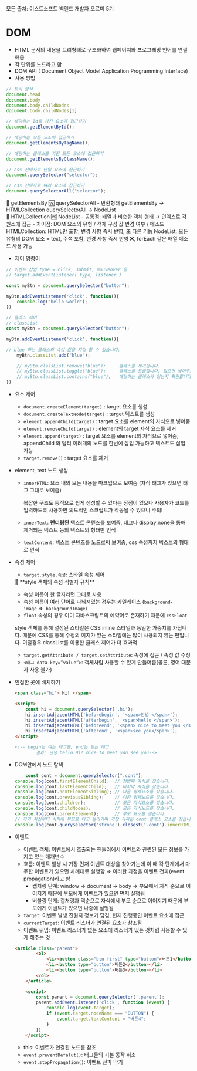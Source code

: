 모든 출처: 이스트소프트 백엔드 개발자 오르미 5기


# DOM

- HTML 문서의 내용을 트리형태로 구조화하여 웹페이지와 프로그래밍 언어를 연결해줌
- 각 단위를 노드라고 함
- DOM API ( Document Object Model Application Programming Interface)
- 사용 방법

```jsx
// 트리 탐색
document.head
document.body
document.body.childNodes
document.body.childNodes[1]

// 해당하는 Id를 가진 요소에 접근하기
document.getElementById();

// 해당하는 모든 요소에 접근하기
document.getElementsByTagName();

// 해당하는 클래스를 가진 모든 요소에 접근하기
document.getElementsByClassName();

// css 선택자로 단일 요소에 접근하기
document.querySelector("selector");

// css 선택자로 여러 요소에 접근하기
document.querySelectorAll("selector");
```

<aside>
🤔 getElementsBy 🆚 querySelectorAll
- 반환형태
getElementsBy → HTMLCollection
querySelectorAll → NodeList

</aside>

<aside>
🤔 HTMLCollection 🆚 NodeList
- 공통점: 배열과 비슷한 객체 형태 → 인덱스로 각 원소에 접근
- 차이점: DOM 요소의 유형 / 객체 구성 값 변경 여부 / 메소드
HTMLCollection: HTML만 포함, 변경 사항 즉시 반영, 또 다른 기능
NodeList: 모든 유형의 DOM 요소 = text, 주석 포함, 변경 사항 즉시 반영 ❌, forEach 같은 배열 메소드 사용 가능

</aside>

- 제어 명령어

```jsx
// 이벤트 삽입 type = click, submit, mouveover 등
// target.addEventListener( type, listener )

const myBtn = document.querySelector("button");

myBtn.addEventListener('click', function(){
	console.log("hello world");
})

// 클래스 제어
// classList
const myBtn = document.querySelector("button");

myBtn.addEventListener('click', function(){

// blue 라는 클래스의 속성 값을 지정 할 수 있습니다.
	myBtn.classList.add("blue");

	// myBtn.classList.remove("blue");     클래스를 제거합니다.
	// myBtn.classList.toggle("blue");     클래스를 토글합니다. 없으면 넣어주고, 있으면 제거합니다.
	// myBtn.classList.contains("blue");   해당하는 클래스가 있는지 확인합니다.
})
```

- 요소 제어
    - `document.createElement(target)` : target 요소를 생성
    - `document.createTextNode(target)` : target 텍스트를 생성
    - `element.appendChild(target)` : target 요소를 element의 자식으로 넣어줌
    - `element.removeChild(target)` : element의 target 자식 요소를 제거
    - `element.append(target)` : target 요소를 element의 자식으로 넣어줌,  appendChild 와 달리 여러개의 노드를 한번에 삽입 가능하고 텍스트도 삽입 가능
    - `target.remove()` : target 요소를 제거
- element, text 노드 생성
    - `innerHTML`: 요소 내의 모든 내용을 마크업으로 보여줌 (자식 태그가 있으면 태그 그대로 보여줌)

      복잡한 구조도 동적으로 쉽게 생성할 수 있다는 장점이 있으나 사용자가 코드를 입력하도록 사용하면 의도적인 스크립트가 작동될 수 있으니 주의!

    - `innerText`: **렌더링된** 텍스트 콘텐츠를 보여줌, 태그나 display:none을 통해 제거되는 텍스트 등의 텍스트의 형태만 인식
    - `textContent`: 텍스트 콘텐츠를 노드로써 보여줌, css 속성까지 텍스트의 형태로 인식
- 속성 제어
    - `target.style.속성`: 스타일 속성 제어

    <aside>
    🤔 **style 객체의 속성 식별자 규칙**

    - 속성 이름이 한 글자라면 그대로 사용
    - 속성 이름이 여러 단어로 나눠져있는 경우는 카멜케이스 (`background-image` ⇒  `backgroundImage`)
    - `float` 속성의 경우 이미 자바스크립트의 예약어로 존재하기 때문에 `cssFloat`

  style 객체를 통해 설정된 스타일은 CSS inline 스타일과 동일한 가중치를 가집니다. 때문에 CSS를 통해 수정의 여지가 있는 스타일에는 많이 사용되지 않는 편입니다. 이럴경우 classList를 이용한 클래스 제어가 더 효과적

    </aside>

    - `target.getAttribute / target.setAttribute`: 속성에 접근 / 속성 값 수정
    - `<태그 data-key=”value”>`: 객체처럼 사용할 수 있게 만들어줌(콜론, 영어 대문자 사용 불가)
- 인접한 곳에 배치하기

    ```html
    <span class="hi"> Hi! </span>
    
    <script>
    	const hi = document.querySelector('.hi');
    	hi.insertAdjacentHTML('beforebegin', '<span>안녕 </span>');
    	hi.insertAdjacentHTML('afterbegin', '<span>hello </span>');
    	hi.insertAdjacentHTML('beforeend', '<span> nice to meet you </span>');
    	hi.insertAdjacentHTML('afterend', '<span>see you</span>');
    </script>
    
    <!-- begin는 여는 태그를, end는 닫는 태그 
    		결과: 안녕 hello Hi! nice to meet you see you-->
    ```

- DOM안에서 노드 탐색

    ```jsx
    	const cont = document.querySelector(".cont");
    console.log(cont.firstElementChild);  // 첫번째 자식을 찾습니다.
    console.log(cont.lastElementChild);   // 마지막 자식을 찾습니다.
    console.log(cont.nextElementSibling); // 다음 형제요소를 찾습니다.
    console.log(cont.previousSibling);    // 이전 형제노드를 찾습니다.
    console.log(cont.children);           // 모든 자식요소를 찾습니다.
    console.log(cont.childNodes);         // 모든 자식노드를 찾습니다.
    console.log(cont.parentElement);      // 부모 요소를 찾습니다.
    // 자기 자신부터 시작해 부모로 타고 올라가며 가장 가까운 cont 클래스 요소를 찾습니다. 단, 형제요소는 찾지 않습니다.
    console.log(cont.querySelector('strong').closest('.cont').innerHTML);  
    ```

- 이벤트
    - 이벤트 객체: 이벤트에서 호출되는 핸들러에서 이벤트와 관련된 모든 정보를 가지고 있는 매개변수
    - 흐름: 이벤트 발생 시 가장 먼저 이벤트 대상을 찾아가는데 이 때 각 단계에서 마주한 이벤트가 있으면 차례대로 실행함 ⇒ 이러한 과정을 이벤트 전파(event propagation)라고 함
        - 캡처링 단계: window → document → body → 부모에서 자식 순으로 이어지기 때문에 부모에게 이벤트가 있으면 먼저 실행됨
        - 버블링 단계: 캡처링과 역순으로 자식에서 부모 순으로 이어지기 때문에 부모에게 이벤트가 있으면 나중에 실행됨
    - `target`: 이벤트 발생 진원지 정보가 담김, 현재 진행중인 이벤트 요소에 접근
    - `currentTarget`: 이벤트 리스너가 연결된 요소가 참조됨
    - 이벤트 위임: 이벤트 리스너가 없는 요소에 리스너가 있는 것처럼 사용할 수 있게 해주는 것

    ```html
    <article class="parent">
            <ol>
                <li><button class="btn-first" type="button">버튼1</button></li>
                <li><button type="button">버튼2</button></li>
                <li><button type="button">버튼3</button></li>
            </ol>
        </article>
    
        <script>
            const parent = document.querySelector('.parent');
            parent.addEventListener('click', function (event) {
                console.log(event.target);
                if (event.target.nodeName === "BUTTON") {
                    event.target.textContent = "버튼4";
                }
            })
        </script>
    ```

    - this: 이벤트가 연결된 노드를 참조
    - `event.preventDefalut()`: 태그들의 기본 동작 취소
    - `event.stopPropagation()`: 이벤트 전파 막기
